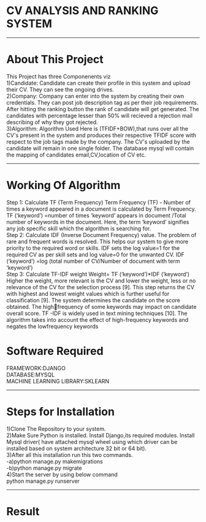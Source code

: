 <h1>CV ANALYSIS AND RANKING SYSTEM </h1>
<hr>

<h1>About This Project</h1>
This Project has three Componenents viz<br>
1)Candidate: Candidate can create their profile in this system and upload their CV. They can see the ongoing drives.
<br>
2)Company: Company can enter into the system by creating their own credentials. They can post job description tag as per their job requirements. After hitting the ranking button the rank of candidate will get generated. The candidates with percentage lesser than 50% will recieved a rejection mail describing of why they got rejected.
<br>
3)Algorithm: Algorithm Used Here is (TFIDF+BOW),that runs over all the CV's present in the system and produces their respective TFIDF score with respect to the job tags made by the company. The CV's uploaded by the candidate will remain in one single folder. The database mysql will contain the mapping of candidates email,CV,location of CV etc.

<hr>
<h1>Working Of Algorithm</h1>
Step 1: Calculate TF (Term Frequency) Term Frequency (TF) - Number of times a keyword
appeared in a document is calculated by Term Frequency. TF (‘keyword’) =number of times
‘keyword’ appears in document /Total number of keywords in the document. Here, the term
‘keyword’ signifies any job specific skill which the algorithm is searching for.<br>
Step 2: Calculate IDF (Inverse Document Frequency) value. The problem of rare and
frequent words is resolved. This helps our system to give more priority to the required word
or skills.
IDF sets the log value=1 for the required CV as per skill sets and log value=0 for the
unwanted CV. IDF (‘keyword’) =log (total number of CV/Number of document with term
‘keyword’)<br>
Step 3: Calculate TF-IDF weight Weight= TF (‘keyword’)*IDF (‘keyword’) Higher the
weight, more relevant is the CV and lower the weight, less or no relevance of the CV for the
selection process [9].
This step returns the CV with highest and lowest weight values which is further useful for
classification [9]. The system determines the candidate on the score obtained. The highfrequency of some keywords may impact on candidate overall score. TF -IDF is widely used
in text mining techniques [10].
The algorithm takes into account the effect of high-frequency keywords and negates the
lowfrequency keywords
<br>
<h1>Software Required</h1>
FRAMEWORK:DJANGO<BR>
DATABASE:MYSQL<br>
MACHINE LEARNING LIBRARY:SKLEARN<br>



<hr>
<h1>Steps for Installation</h1>
1)Clone The Repository to your system.<br>
2)Make Sure Python is installed. Install  Django,its required modules. Install Mysql driver( have attached mysql wheel using which driver can be installed based on system architecture 32 bit or 64 bit).<br>
3)After all this installation run this two commands.<br>
    -a)python manage.py makemigrations<br>
    -b)python manage.py migrate<br>
4)Start the server by using below command<br>
    python manage.py runserver
<hr>

<h1>Result</h1>